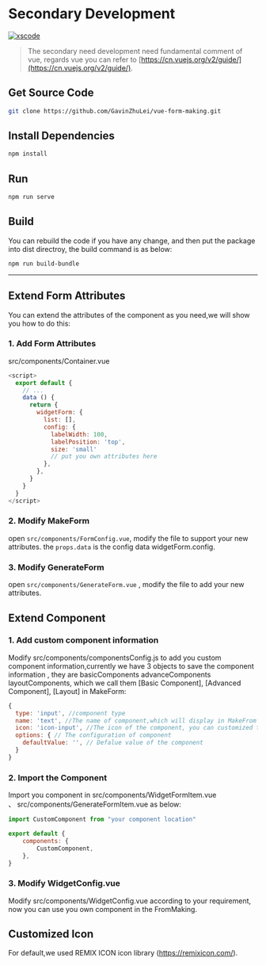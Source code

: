 # Secondary Development

[![xscode](http://cdn.form.xiaoyaoji.cn/vue-form-making-banner.png)](https://xscode.com/gavinzhulei/vue-form-making)

> The secondary need development need fundamental comment of vue, regards vue you can refer to [https://cn.vuejs.org/v2/guide/](https://cn.vuejs.org/v2/guide/).

## Get Source Code

```bash
git clone https://github.com/GavinZhuLei/vue-form-making.git
```

## Install Dependencies

```bash
npm install
```

## Run

```bash
npm run serve
```

## Build

You can rebuild the code if you have any change, and then put the package into dist directroy, the build command is as below:

```bash
npm run build-bundle
```

---

## Extend Form Attributes

You can extend the attributes of the component as you need,we will show you how to do this:

### 1. Add Form Attributes

src/components/Container.vue

```javascript
<script>
  export default {
    // ...
   	data () {
      return {
        widgetForm: {
          list: [],
          config: {
            labelWidth: 100,
            labelPosition: 'top',
            size: 'small'
            // put you own attributes here
          },
        },
      }
    }
  }
</script>
```

### 2. Modify MakeForm

open `src/components/FormConfig.vue`, modify the file to support your new attributes. the `props.data` is the config data widgetForm.config.

### 3. Modify GenerateForm

open `src/components/GenerateForm.vue` , modify the file to add your new attributes.

## Extend Component

### 1. Add custom component information

Modify src/components/componentsConfig.js to add you custom component information,currently we have 3 objects to save the component information , they are basicComponents advanceComponents layoutComponents, which we call them [Basic Component], [Advanced Component], [Layout] in MakeForm:

```javascript
{
  type: 'input', //component type
  name: 'text', //The name of component,which will display in MakeFrom
  icon: 'icon-input', //The icon of the component, you can customized the icon
  options: { // The configuration of component
    defaultValue: '', // Defalue value of the component
  }
}
```

### 2. Import the Component

Import you component in src/components/WidgetFormItem.vue 、 src/components/GenerateFormItem.vue as below:

```javascript
import CustomComponent from "your component location"

export default {
	components: {
		CustomComponent,
	},
}
```

### 3. Modify WidgetConfig.vue

Modify src/components/WidgetConfig.vue according to your requirement, now you can use you own component in the FromMaking.

## Customized Icon

For default,we used REMIX ICON icon library (https://remixicon.com/).
